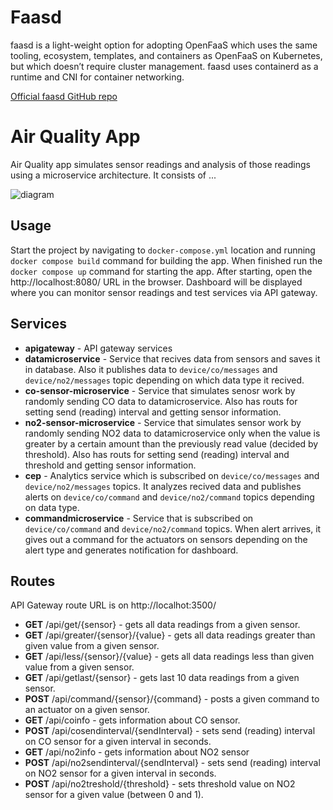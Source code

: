 # Faasd

faasd is a light-weight option for adopting OpenFaaS which uses the same tooling, ecosystem, templates, and containers as OpenFaaS on Kubernetes, but which doesn’t require cluster management. faasd uses containerd as a runtime and CNI for container networking.

[Official faasd GitHub repo](https://github.com/openfaas/faasd)

# Air Quality App

Air Quality app simulates sensor readings and analysis of those readings using a microservice architecture.
It consists of ...

![diagram](https://user-images.githubusercontent.com/63471407/122078224-b65e0600-cdfc-11eb-8d44-1b76bcddbee1.jpg)

## Usage

Start the project by navigating to `docker-compose.yml` location and running `docker compose build` command for building the app. When finished run the `docker compose up` command for starting the app. After starting, open the http://localhost:8080/ URL in the browser. Dashboard will be displayed where you can monitor sensor readings and test services via API gateway.

## Services

- **apigateway** - API gateway services
- **datamicroservice** - Service that recives data from sensors and saves it in database. Also it publishes data to `device/co/messages` and `device/no2/messages` topic depending on which data type it recived.
- **co-sensor-microservice** - Service that simulates senosr work by randomly sending CO data to datamicroservice. Also has routs for setting send (reading) interval and getting sensor information.
- **no2-sensor-microservice** - Service that simulates sensor work by randomly sending NO2 data to datamicroservice only when the value is greater by a certain amount than the previously read value (decided by threshold). Also has routs for setting send (reading) interval and threshold and getting sensor information.
- **cep** - Analytics service which is subscribed on `device/co/messages` and `device/no2/messages` topics. It analyzes recived data and publishes alerts on `device/co/command` and `device/no2/command` topics depending on data type.
- **commandmicroservice** - Service that is subscribed on `device/co/command` and `device/no2/command` topics. When alert arrives, it gives out a command for the actuators on sensors depending on the alert type and generates notification for dashboard.

## Routes
API Gateway route URL is on http://localhot:3500/

- **GET** /api/get/{sensor} - gets all data readings from a given sensor.
- **GET** /api/greater/{sensor}/{value} - gets all data readings greater than given value from a given sensor.
- **GET** /api/less/{sensor}/{value} - gets all data readings less than given value from a given sensor.
- **GET** /api/getlast/{sensor} - gets last 10 data readings from a given sensor.
- **POST** /api/command/{sensor}/{command} - posts a given command to an actuator on a given sensor.
- **GET** /api/coinfo - gets information about CO sensor.
- **POST** /api/cosendinterval/{sendInterval} - sets send (reading) interval on CO sensor for a given interval in seconds.
- **GET** /api/no2info - gets information about NO2 sensor
- **POST** /api/no2sendinterval/{sendInterval} - sets send (reading) interval on NO2 sensor for a given interval in seconds.
- **POST** /api/no2treshold/{threshold} - sets threshold value on NO2 sensor for a given value (between 0 and 1).

